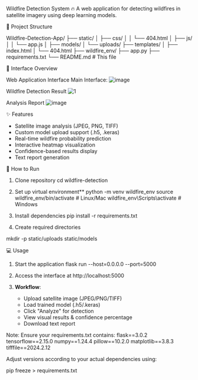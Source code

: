 Wildfire Detection System 🔥
A web application for detecting wildfires in satellite imagery using deep learning models.

📁 Project Structure

Wildfire-Detection-App/
├── static/
│   ├── css/
│   │   └── 404.html
│   ├── js/
│   │   └── app.js
│   ├── models/
│   └── uploads/
├── templates/
│    ├── index.html
│    └── 404.html
├── wildfire_env/
├── app.py
├── requirements.txt
└── README.md # This file

📸 Interface Overview

Web Application Interface
Main Interface:
![image](https://github.com/user-attachments/assets/30df6c73-f705-425e-8661-6323ae910a98)

Wildfire Detection Result
![1](https://github.com/user-attachments/assets/0771883d-a2da-4be4-9960-5509f2f57222)

Analysis Report
![image](https://github.com/user-attachments/assets/addc88fd-20bd-4822-8229-fd39944a42ad)

✨ Features

- Satellite image analysis (JPEG, PNG, TIFF)
- Custom model upload support (.h5, .keras)
- Real-time wildfire probability prediction
- Interactive heatmap visualization
- Confidence-based results display
- Text report generation

🚀 How to Run

1. Clone repository
cd wildfire-detection

2. Set up virtual environment**
python -m venv wildfire_env
source wildfire_env/bin/activate  # Linux/Mac
wildfire_env\Scripts\activate    # Windows


3. Install dependencies
pip install -r requirements.txt


4. Create required directories

mkdir -p static/uploads static/models


💻 Usage

1. Start the application
flask run --host=0.0.0.0 --port=5000

2. Access the interface at
   http://localhost:5000

4. **Workflow**:
   - Upload satellite image (JPEG/PNG/TIFF)
   - Load trained model (.h5/.keras)
   - Click "Analyze" for detection
   - View visual results & confidence percentage
   - Download text report



Note: Ensure your requirements.txt contains:
flask==3.0.2
tensorflow==2.15.0
numpy==1.24.4
pillow==10.2.0
matplotlib==3.8.3
tifffile==2024.2.12


Adjust versions according to your actual dependencies using:

pip freeze > requirements.txt
